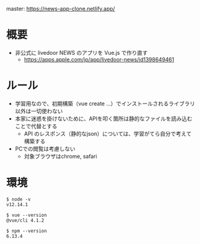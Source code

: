 master: https://news-app-clone.netlify.app/

# 概要
- 非公式に livedoor NEWS のアプリを Vue.js で作り直す  
  - https://apps.apple.com/jp/app/livedoor-news/id1398649461

# ルール
- 学習用なので、初期構築（vue create ...）でインストールされるライブラリ以外は一切使わない
- 本家に迷惑を掛けないために、APIを叩く箇所は静的なファイルを読み込むことで代替とする
  - API のレスポンス（静的なjson）については、学習がてら自分で考えて構築する
- PCでの閲覧は考慮しない
  - 対象ブラウザはchrome, safari

# 環境
```
$ node -v
v12.14.1

$ vue --version
@vue/cli 4.1.2

$ npm --version
6.13.4
```